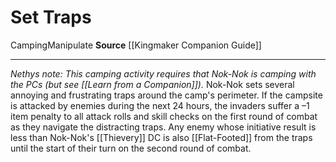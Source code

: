 ﻿---
actions: null
cost: null
element: null
frequency: null
id: '1486'
name: Set Traps
rarity: Common
requirement: null
school: null
source: '[[DATABASE/source/Kingmaker Companion Guide|Kingmaker Companion Guide]]'
trait:
- '[[DATABASE/trait/Camping|Camping]]'
- '[[DATABASE/trait/Manipulate|Manipulate]]'
trigger: null
type: Action

---
# Set Traps

<span class="item-trait">Camping</span><span class="item-trait">Manipulate</span>
**Source** [[Kingmaker Companion Guide]]

---
_Nethys note: This camping activity requires that Nok-Nok is camping with the PCs (but see [[Learn from a Companion]])._
Nok-Nok sets several annoying and frustrating traps around the camp's perimeter. If the campsite is attacked by enemies during the next 24 hours, the invaders suffer a –1 item penalty to all attack rolls and skill checks on the first round of combat as they navigate the distracting traps. Any enemy whose initiative result is less than Nok-Nok's [[Thievery]] DC is also [[Flat-Footed]] from the traps until the start of their turn on the second round of combat.